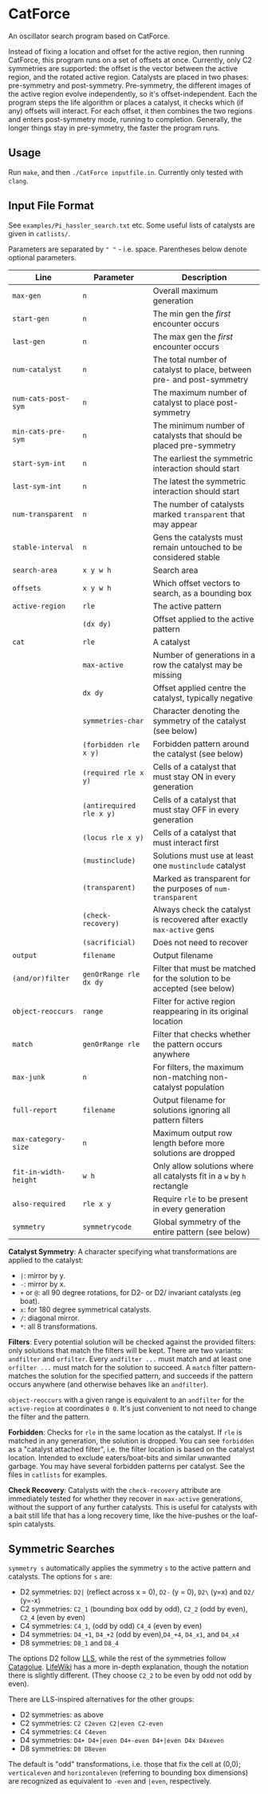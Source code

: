 # CatForce
An oscillator search program based on CatForce.

Instead of fixing a location and offset for the active region,
 then running CatForce, this program runs on a set of offsets at
 once. Currently, only C2 symmetries are supported: the offset
  is the vector between the active region, and the rotated active
 region. Catalysts are placed in two phases: pre-symmetry and
  post-symmetry. Pre-symmetry, the different images of the active
  region evolve independently, so it's offset-independent. Each
  the program steps the life algorithm or places a catalyst, it checks
  which (if any) offsets will interact. For each offset, it then combines
 the two regions and enters post-symmetry mode, running to completion.
  Generally, the longer things stay in pre-symmetry, the faster the program runs.


<!-- The torus centre is `(0, 0)` and left upper corner is `(-32, -->
<!-- -32)` and lower right corner is `(31,31)`. It has the same Y axis as -->
<!-- Golly (up is negative Y). -->

Usage
--
Run `make`, and then `./CatForce inputfile.in`. Currently only tested with `clang`.

Input File Format
--
See `examples/Pi_hassler_search.txt` etc. Some useful lists of catalysts are given in `catlists/`.

Parameters are separated by `" "` - i.e. space. Parentheses below
denote optional parameters.

| Line                  | Parameter                | Description                                                             |
|-----------------------|--------------------------|-------------------------------------------------------------------------|
| `max-gen`             | `n`                      | Overall maximum generation                                              |
| `start-gen`           | `n`                      | The min gen the _first_ encounter occurs                                |
| `last-gen`            | `n`                      | The max gen the _first_ encounter occurs                                |
| `num-catalyst`        | `n`                      | The total number of catalyst to place, between pre- and post-symmetry   |
| `num-cats-post-sym`   | `n`                      | The maximum number of catalyst to place post-symmetry                   |
| `min-cats-pre-sym`    | `n`                      | The minimum number of catalysts that should be placed pre-symmetry      |
| `start-sym-int`       | `n`                      | The earliest the symmetric interaction should start                     |
| `last-sym-int`        | `n`                      | The latest the symmetric interaction should start                       |
| `num-transparent`     | `n`                      | The number of catalysts marked `transparent` that may appear            |
| `stable-interval`     | `n`                      | Gens the catalysts must remain untouched to be considered stable        |
| `search-area`         | `x y w h`                | Search area                                                             |
| `offsets`             | `x y w h`                | Which offset vectors to search, as a bounding box                       |
| `active-region`       | `rle`                    | The active pattern                                                      |
|                       | `(dx dy)`                | Offset applied to the active pattern                                    |
| `cat `                | `rle`                    | A catalyst                                                              |
|                       | `max-active`             | Number of generations in a row the catalyst may be missing              |
|                       | `dx dy`                  | Offset applied centre the catalyst, typically negative                  |
|                       | `symmetries-char`        | Character denoting the symmetry of the catalyst (see below)             |
|                       | `(forbidden rle x y)`    | Forbidden pattern around the catalyst (see below)                       |
|                       | `(required rle x y)`     | Cells of a catalyst that must stay ON in every generation               |
|                       | `(antirequired rle x y)` | Cells of a catalyst that must stay OFF in every generation              |
|                       | `(locus rle x y)`        | Cells of a catalyst that must interact first                            |
|                       | `(mustinclude)`          | Solutions must use at least one `mustinclude` catalyst                  |
|                       | `(transparent)`          | Marked as transparent for the purposes of `num-transparent`             |
|                       | `(check-recovery)`       | Always check the catalyst is recovered after exactly `max-active` gens  |
|                       | `(sacrificial)`          | Does not need to recover                                                |
| `output`              | `filename`               | Output filename                                                         |
| `(and/or)filter`      | `genOrRange rle dx dy`   | Filter that must be matched for the solution to be accepted (see below) |
| `object-reoccurs`     | `range`                  | Filter for active region reappearing in its original location           |
| `match`               | `genOrRange rle`         | Filter that checks whether the pattern occurs anywhere                  |
| `max-junk`            | `n`                      | For filters, the maximum non-matching non-catalyst population           |
| `full-report`         | `filename`               | Output filename for solutions ignoring all pattern filters              |
| `max-category-size`   | `n`                      | Maximum output row length before more solutions are dropped             |
| `fit-in-width-height` | `w h`                    | Only allow solutions where all catalysts fit in a `w` by `h` rectangle  |
| `also-required`       | `rle x y`                | Require `rle` to be present in every generation                         |
| `symmetry`            | `symmetrycode`           | Global symmetry of the entire pattern (see below)                       |

**Catalyst Symmetry**: A character specifying what transformations are
applied to the catalyst:
- `|`: mirror by y.
- `-`: mirror by x.
- `+` or `@`: all 90 degree rotations, for D2- or D2/ invariant catalysts (eg boat).
- `x`: for 180 degree symmetrical catalysts.
- `/`: diagonal mirror.
- `*`: all 8 transformations.

**Filters**: Every potential solution will be checked against the
provided filters: only solutions that match the filters will be
kept. There are two variants: `andfilter` and `orfilter`. Every
`andfilter ...` must match and at least one `orfilter ...` must match
for the solution to succeed. A `match` filter pattern-matches the
solution for the specified pattern, and succeeds if the pattern occurs
anywhere (and otherwise behaves like an `andfilter`).

<!-- Filters that use a range of generations will only succeed after every -->
<!-- catalyst has interacted.-->

`object-reoccurs` with a given range is equivalent to an `andfilter`
 for the `active-region` at coordinates `0 0`. It's just convenient
 to not need to change the filter and the pattern.

**Forbidden**: Checks for `rle` in the same location as the
catalyst. If `rle` is matched in any generation, the solution is
dropped. You can see `forbidden` as a "catalyst attached filter",
i.e. the filter location is based on the catalyst location. Intended
to exclude eaters/boat-bits and similar unwanted garbage. You may have
several forbidden patterns per catalyst. See the files in `catlists`
for examples.

**Check Recovery**: Catalysts with the `check-recovery` attribute are
immediately tested for whether they recover in `max-active`
generations, without the support of any further catalysts. This is
useful for catalysts with a bait still life that has a long recovery
time, like the hive-pushes or the loaf-spin catalysts.

<!-- Combining Results -->
<!-- --- -->

<!-- `combine-results yes [<survive-0> <survive-1> ...]` -->

<!-- If this feature is enabled the search will at first ignore all filters -->
<!-- and survival inputs, and will search all the possible catalysts. Then -->
<!-- it will try to combine all the found catalysts in all possible -->
<!-- combinations, and only then will filter by `survive-i` and apply the -->
<!-- filters to exclude them from the final report. -->

<!-- This feature will generate report as follows: -->

<!-- - `output.rle` - all the possible catalysts. -->
<!-- - `output.rle_Combined*.rle` - will generate all combined reports. -->
<!-- - `output.rle_Final.rle` - the final report. **This is the main output.** -->

<!-- Optional survival filter per "iteration" are added. Combine works as -->
<!-- follows: each time it start from the initial search results (combine -->
<!-- by default uses survive count = 1), and tries to add catalyst from -->
<!-- those results. Sometimes one could get explosion, if the interaction -->
<!-- is very potent. So filter is added to limit the combine, by surviving -->
<!-- count (if something doesn't survive with two catalyst for 5 -->
<!-- iterations, it's probably junk - so CatForce will filter it on the -->
<!-- second combine iteration and not in the end). -->

<!-- This allows faster and more efficient combine operation with very -->
<!-- potent conduits which otherwise would overflow the system, with many -->
<!-- useless catalysts. -->

<!-- **NOTE** Recommended for use only for `num-catalyst` = 1 or 2 -->

<!-- **NOTE** See 4.in file for example.  -->

<!-- **NOTE** CatForce will use the last `survive-i` as the default from -->
<!-- that point on. If you don't enter any numbers it will use survival -->
<!-- count 1, and will filter only when finish all possible combinations. -->

Symmetric Searches
---


`symmetry s` automatically applies the symmetry `s` to the active
pattern and catalysts. The options for `s` are:
- D2 symmetries: `D2|` (reflect across x = 0), `D2-` (y = 0), `D2\` (y=x) and `D2/` (y=-x)
- C2 symmetries: `C2_1` (bounding box odd by odd), `C2_2` (odd by even), `C2_4` (even by even)
- C4 symmetries: `C4_1`, (odd by odd) `C4_4` (even by even)
- D4 symmetries: `D4_+1`, `D4_+2` (odd by even),`D4_+4`, `D4_x1`, and `D4_x4`
- D8 symmetries: `D8_1` and `D8_4`

The options D2 follow
[LLS](https://gitlab.com/OscarCunningham/logic-life-search), while the
rest of the symmetries follow
[Catagolue](https://catagolue.hatsya.com/census). [LifeWiki](https://conwaylife.com/wiki/Static_symmetry)
has a more in-depth explanation, though the notation there is slightly
different. (They choose `C2_2` to be even by odd not odd by even).

There are LLS-inspired alternatives for the other groups:
- D2 symmetries: as above
- C2 symmetries: `C2 C2even C2|even C2-even`
- C4 symmetries: `C4 C4even`
- D4 symmetries: `D4+ D4+|even D4+-even D4+|even D4x D4xeven`
- D8 symmetries: `D8 D8even`

The default is "odd" transformations, i.e. those that fix the cell at
(0,0); `verticaleven` and `horizontaleven` (referring to bounding box
dimensions) are recognized as equivalent to `-even` and `|even`,
respectively.
